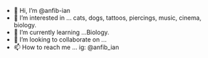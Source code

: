 - 👋 Hi, I’m @anfib-ian
- 👀 I’m interested in ... cats, dogs, tattoos, piercings, music, cinema, biology.
- 🌱 I’m currently learning ...Biology.
- 💞️ I’m looking to collaborate on ...
- 📫 How to reach me ... ig: @anfib_ian

<!---
anfib-ian/anfib-ian is a ✨ special ✨ repository because its `README.md` (this file) appears on your GitHub profile.
You can click the Preview link to take a look at your changes.
--->
